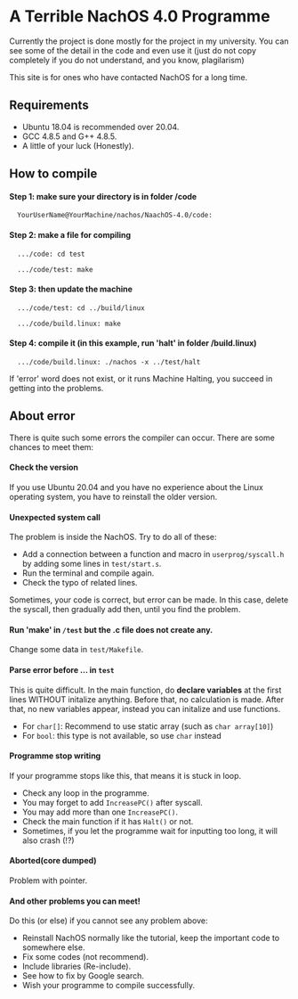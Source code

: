 
# A Terrible NachOS 4.0 Programme

Currently the project is done mostly for the project in my university.
You can see some of the detail in the code and even use it (just
do not copy completely if you do not understand, and you know, plagilarism)

This site is for ones who have contacted NachOS for a long time.



## Requirements

- Ubuntu 18.04 is recommended over 20.04.
- GCC 4.8.5 and G++ 4.8.5.
- A little of your luck (Honestly).
## How to compile

#### Step 1: make sure your directory is in folder /code

```http
  YourUserName@YourMachine/nachos/NaachOS-4.0/code:
```
#### Step 2: make a file for compiling

```http
  .../code: cd test
```

```http
  .../code/test: make
```
#### Step 3: then update the machine

```http
  .../code/test: cd ../build/linux
```

```http
  .../code/build.linux: make
```

#### Step 4: compile it (in this example, run 'halt' in folder /build.linux)

```http
  .../code/build.linux: ./nachos -x ../test/halt
```

If 'error' word does not exist, or it runs Machine Halting, you succeed in getting into the problems.
## About error

There is quite such some errors the compiler can occur.
There are some chances to meet them:

#### Check the version

If you use Ubuntu 20.04 and you have no experience about the
Linux operating system, you have to reinstall the older version.

#### Unexpected system call

The problem is inside the NachOS. Try to do all of these:

- Add a connection between a function and macro in `userprog/syscall.h` by adding some lines in `test/start.s`.
- Run the terminal and compile again.
- Check the typo of related lines.

Sometimes, your code is correct, but error can be made. In this
case, delete the syscall, then gradually add then, until you find the
problem.

#### Run 'make' in `/test` but the .c file does not create any.

Change some data in `test/Makefile`.

#### Parse error before ... in `test`

This is quite difficult. In the main function, do **declare variables**
at the first lines WITHOUT initalize anything. Before that, no calculation
is made. After that, no new variables appear, instead you can initalize and
use functions.

- For `char[]`: Recommend to use static array (such as `char array[10]`)
- For `bool`: this type is not available, so use `char` instead

#### Programme stop writing

If your programme stops like this, that means it is stuck in loop.

- Check any loop in the programme.
- You may forget to add `IncreasePC()` after syscall.
- You may add more than one `IncreasePC()`.
- Check the main function if it has `Halt()` or not.
- Sometimes, if you let the programme wait for inputting too long, it will also crash (!?)

#### Aborted(core dumped)

Problem with pointer.

#### And other problems you can meet!

Do this (or else) if you cannot see any problem above:

- Reinstall NachOS normally like the tutorial, keep the important code to somewhere else.
- Fix some codes (not recommend).
- Include libraries (Re-include).
- See how to fix by Google search.
- Wish your programme to compile successfully.
